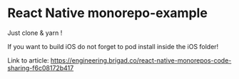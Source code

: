 # React Native monorepo-example

Just clone & yarn !

If you want to build iOS do not forget to pod install inside the iOS folder!

Link to article: https://engineering.brigad.co/react-native-monorepos-code-sharing-f6c08172b417
